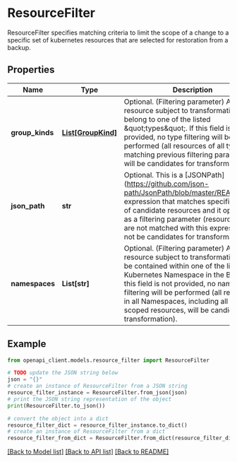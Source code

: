 # ResourceFilter

ResourceFilter specifies matching criteria to limit the scope of a change to a specific set of kubernetes resources that are selected for restoration from a backup.

## Properties

Name | Type | Description | Notes
------------ | ------------- | ------------- | -------------
**group_kinds** | [**List[GroupKind]**](GroupKind.md) | Optional. (Filtering parameter) Any resource subject to transformation must belong to one of the listed \&quot;types\&quot;. If this field is not provided, no type filtering will be performed (all resources of all types matching previous filtering parameters will be candidates for transformation). | [optional] 
**json_path** | **str** | Optional. This is a [JSONPath] (https://github.com/json-path/JsonPath/blob/master/README.md) expression that matches specific fields of candidate resources and it operates as a filtering parameter (resources that are not matched with this expression will not be candidates for transformation). | [optional] 
**namespaces** | **List[str]** | Optional. (Filtering parameter) Any resource subject to transformation must be contained within one of the listed Kubernetes Namespace in the Backup. If this field is not provided, no namespace filtering will be performed (all resources in all Namespaces, including all cluster-scoped resources, will be candidates for transformation). | [optional] 

## Example

```python
from openapi_client.models.resource_filter import ResourceFilter

# TODO update the JSON string below
json = "{}"
# create an instance of ResourceFilter from a JSON string
resource_filter_instance = ResourceFilter.from_json(json)
# print the JSON string representation of the object
print(ResourceFilter.to_json())

# convert the object into a dict
resource_filter_dict = resource_filter_instance.to_dict()
# create an instance of ResourceFilter from a dict
resource_filter_from_dict = ResourceFilter.from_dict(resource_filter_dict)
```
[[Back to Model list]](../README.md#documentation-for-models) [[Back to API list]](../README.md#documentation-for-api-endpoints) [[Back to README]](../README.md)


